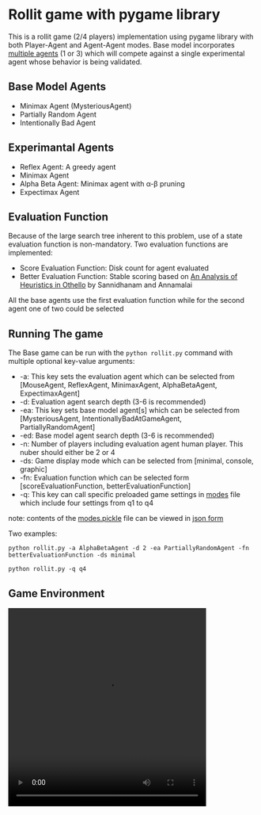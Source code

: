 # Rollit game with pygame library
This is a rollit game (2/4 players) implementation using pygame library with both Player-Agent and Agent-Agent modes.
Base model incorporates <a href="Agents.py">multiple agents</a> (1 or 3) which will compete against a <a>single experimental agent</a> whose behavior is being validated.

## Base Model Agents
- Minimax Agent (MysteriousAgent)
- Partially Random Agent
- Intentionally Bad Agent

## Experimantal Agents
- Reflex Agent: A greedy agent
- Minimax Agent
- Alpha Beta Agent: Minimax agent with &alpha;-&beta; pruning
- Expectimax Agent

## Evaluation Function
Because of the large search tree inherent to this problem, use of a state evaluation function is non-mandatory. Two evaluation functions are implemented:
- Score Evaluation Function: Disk count for agent evaluated
- Better Evaluation Function: Stable scoring based on <a href="https://courses.cs.washington.edu/courses/cse573/04au/Project/mini1/RUSSIA/Final_Paper.pdf">An Analysis of Heuristics in Othello</a> by Sannidhanam and Annamalai

All the base agents use the first evaluation function while for the second agent one of two could be selected

## Running The game
The Base game can be run with the ```python rollit.py``` command with multiple optional key-value arguments:
- -a: This key sets the evaluation agent which can be selected from [MouseAgent, ReflexAgent, MinimaxAgent, AlphaBetaAgent, ExpectimaxAgent]
- -d: Evaluation agent search depth (3-6 is recommended) 
- -ea: This key sets base model agent[s] which can be selected from [MysteriousAgent, IntentionallyBadAtGameAgent, PartiallyRandomAgent]
- -ed: Base model agent search depth (3-6 is recommended)
- -n: Number of players including evaluation agent human player. This nuber should either be 2 or 4
- -ds: Game display mode which can be selected from [minimal, console, graphic]
- -fn: Evaluation function which can be selected form [scoreEvaluationFunction, betterEvaluationFunction]
- -q: This key can call specific preloaded game settings in <a href="modes.pickle">modes</a> file which include four settings from q1 to q4

note: contents of the <a href="modes.pickle">modes.pickle</a> file can be viewed in <a href="raw_modes.json">json form</a> 

Two examples:

```python rollit.py -a AlphaBetaAgent -d 2 -ea PartiallyRandomAgent -fn betterEvaluationFunction -ds minimal```

```python rollit.py -q q4```

## Game Environment
<video width="400" height="400" src="https://github.com/SobhanAbedi/Rollit/assets/19432900/b1853e05-8828-4c2a-946a-54ca02068d7b">/git-media/sample.mp4</video>
